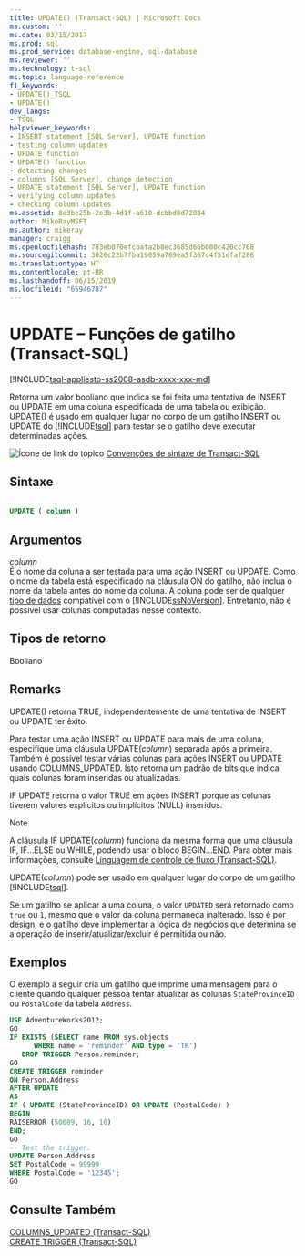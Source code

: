 ```yaml
---
title: UPDATE() (Transact-SQL) | Microsoft Docs
ms.custom: ''
ms.date: 03/15/2017
ms.prod: sql
ms.prod_service: database-engine, sql-database
ms.reviewer: ''
ms.technology: t-sql
ms.topic: language-reference
f1_keywords:
- UPDATE()_TSQL
- UPDATE()
dev_langs:
- TSQL
helpviewer_keywords:
- INSERT statement [SQL Server], UPDATE function
- testing column updates
- UPDATE function
- UPDATE() function
- detecting changes
- columns [SQL Server], change detection
- UPDATE statement [SQL Server], UPDATE function
- verifying column updates
- checking column updates
ms.assetid: 8e3be25b-2e3b-4d1f-a610-dcbbd8d72084
author: MikeRayMSFT
ms.author: mikeray
manager: craigg
ms.openlocfilehash: 783eb070efcbafa2b8ec3685d66b080c420cc768
ms.sourcegitcommit: 3026c22b7fba19059a769ea5f367c4f51efaf286
ms.translationtype: HT
ms.contentlocale: pt-BR
ms.lasthandoff: 06/15/2019
ms.locfileid: "65946787"
---
```

# <a name="update---trigger-functions-transact-sql"></a>UPDATE – Funções de gatilho (Transact-SQL)
[!INCLUDE[tsql-appliesto-ss2008-asdb-xxxx-xxx-md](../../includes/tsql-appliesto-ss2008-asdb-xxxx-xxx-md.md)]

  Retorna um valor booliano que indica se foi feita uma tentativa de INSERT ou UPDATE em uma coluna especificada de uma tabela ou exibição. UPDATE() é usado em qualquer lugar no corpo de um gatilho INSERT ou UPDATE do [!INCLUDE[tsql](../../includes/tsql-md.md)] para testar se o gatilho deve executar determinadas ações.  
  
 ![Ícone de link do tópico](../../database-engine/configure-windows/media/topic-link.gif "Ícone de link do tópico") [Convenções de sintaxe de Transact-SQL](../../t-sql/language-elements/transact-sql-syntax-conventions-transact-sql.md)  
  
## <a name="syntax"></a>Sintaxe  
  
```sql  
  
UPDATE ( column )   
```  
  
## <a name="arguments"></a>Argumentos  
 *column*  
 É o nome da coluna a ser testada para uma ação INSERT ou UPDATE. Como o nome da tabela está especificado na cláusula ON do gatilho, não inclua o nome da tabela antes do nome da coluna. A coluna pode ser de qualquer [tipo de dados](../../t-sql/data-types/data-types-transact-sql.md) compatível com o [!INCLUDE[ssNoVersion](../../includes/ssnoversion-md.md)]. Entretanto, não é possível usar colunas computadas nesse contexto.  
  
## <a name="return-types"></a>Tipos de retorno  
 Booliano  
  
## <a name="remarks"></a>Remarks  
 UPDATE() retorna TRUE, independentemente de uma tentativa de INSERT ou UPDATE ter êxito.  
  
 Para testar uma ação INSERT ou UPDATE para mais de uma coluna, especifique uma cláusula UPDATE(*column*) separada após a primeira. Também é possível testar várias colunas para ações INSERT ou UPDATE usando COLUMNS_UPDATED. Isto retorna um padrão de bits que indica quais colunas foram inseridas ou atualizadas.  
  
 IF UPDATE retorna o valor TRUE em ações INSERT porque as colunas tiverem valores explícitos ou implícitos (NULL) inseridos.  
  
> [!NOTE]  
>  A cláusula IF UPDATE(*column*) funciona da mesma forma que uma cláusula IF, IF...ELSE ou WHILE, podendo usar o bloco BEGIN...END. Para obter mais informações, consulte [Linguagem de controle de fluxo &#40;Transact-SQL&#41;](~/t-sql/language-elements/control-of-flow.md).  
  
 UPDATE(*column*) pode ser usado em qualquer lugar do corpo de um gatilho [!INCLUDE[tsql](../../includes/tsql-md.md)].  
 
Se um gatilho se aplicar a uma coluna, o valor `UPDATED` será retornado como `true` ou `1`, mesmo que o valor da coluna permaneça inalterado. Isso é por design, e o gatilho deve implementar a lógica de negócios que determina se a operação de inserir/atualizar/excluir é permitida ou não. 
  
## <a name="examples"></a>Exemplos  
 O exemplo a seguir cria um gatilho que imprime uma mensagem para o cliente quando qualquer pessoa tentar atualizar as colunas `StateProvinceID` ou `PostalCode` da tabela `Address`.  
  
```sql  
USE AdventureWorks2012;  
GO  
IF EXISTS (SELECT name FROM sys.objects  
      WHERE name = 'reminder' AND type = 'TR')  
   DROP TRIGGER Person.reminder;  
GO  
CREATE TRIGGER reminder  
ON Person.Address  
AFTER UPDATE   
AS   
IF ( UPDATE (StateProvinceID) OR UPDATE (PostalCode) )  
BEGIN  
RAISERROR (50009, 16, 10)  
END;  
GO  
-- Test the trigger.  
UPDATE Person.Address  
SET PostalCode = 99999  
WHERE PostalCode = '12345';  
GO  
```  
  
## <a name="see-also"></a>Consulte Também  
 [COLUMNS_UPDATED &#40;Transact-SQL&#41;](../../t-sql/functions/columns-updated-transact-sql.md)   
 [CREATE TRIGGER &#40;Transact-SQL&#41;](../../t-sql/statements/create-trigger-transact-sql.md)  
  
  
